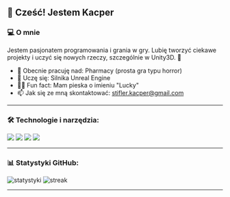 ## 👋 Cześć! Jestem Kacper 

### 💻 O mnie
Jestem pasjonatem programowania i grania w gry. Lubię tworzyć ciekawe projekty i uczyć się nowych rzeczy, szczególnie w Unity3D. 🚀

- 🔭 Obecnie pracuję nad: Pharmacy (prosta gra typu horror)
- 🌱 Uczę się: Silnika Unreal Engine
- 🐕‍🦺 Fun fact: Mam pieska o imieniu "Lucky"
- 📫 Jak się ze mną skontaktować: stifler.kacper@gmail.com

---

### 🛠️ Technologie i narzędzia:
<p>
<img src="https://img.shields.io/badge/Python-3776AB?style=for-the-badge&logo=csharp&logoColor=white" />
<img src="https://img.shields.io/badge/JavaScript-F7DF1E?style=for-the-badge&logo=javascript&logoColor=black" />
<img src="https://img.shields.io/badge/React-20232A?style=for-the-badge&logo=react&logoColor=61DAFB" />
<img src="https://img.shields.io/badge/Git-F05032?style=for-the-badge&logo=git&logoColor=white" />
</p>

---

### 📊 Statystyki GitHub:
<p>
<img src="https://github-readme-stats.vercel.app/api?username=TwojUsername&show_icons=true&theme=radical" alt="statystyki"/>
<img src="https://github-readme-streak-stats.herokuapp.com/?user=TwojUsername&theme=radical" alt="streak" />
</p>

---
